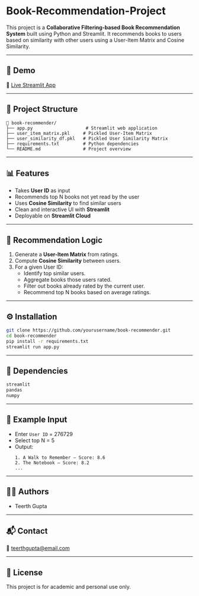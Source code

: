# Book-Recommendation-Project

This project is a **Collaborative Filtering-based Book Recommendation System** built using Python and Streamlit. It recommends books to users based on similarity with other users using a User-Item Matrix and Cosine Similarity.

---

## 🚀 Demo
🔗 [Live Streamlit App](https://your-streamlit-app-link.streamlit.app)

---

## 📂 Project Structure

```
📁 book-recommender/
├── app.py                    # Streamlit web application
├── user_item_matrix.pkl     # Pickled User-Item Matrix
├── user_similarity_df.pkl   # Pickled User Similarity Matrix
├── requirements.txt         # Python dependencies
└── README.md                # Project overview
```

---

## 📊 Features

- Takes **User ID** as input
- Recommends top N books not yet read by the user
- Uses **Cosine Similarity** to find similar users
- Clean and interactive UI with **Streamlit**
- Deployable on **Streamlit Cloud**

---

## 🧠 Recommendation Logic

1. Generate a **User-Item Matrix** from ratings.
2. Compute **Cosine Similarity** between users.
3. For a given User ID:
   - Identify top similar users.
   - Aggregate books those users rated.
   - Filter out books already rated by the current user.
   - Recommend top N books based on average ratings.

---

## ⚙️ Installation

```bash
git clone https://github.com/yourusername/book-recommender.git
cd book-recommender
pip install -r requirements.txt
streamlit run app.py
```

---

## 📌 Dependencies

```txt
streamlit
pandas
numpy
```

---

## 🧪 Example Input

- Enter `User ID` = 276729
- Select top N = 5
- Output:
  ```
  1. A Walk to Remember — Score: 8.6
  2. The Notebook — Score: 8.2
  ...
  ```

---

## 🙋‍♀️ Authors

- Teerth Gupta  

---

## 📬 Contact

📧 teerthgupta@email.com 

---

## 📄 License

This project is for academic and personal use only.

